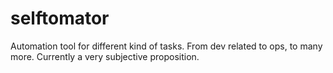 # selftomator
Automation tool for different kind of tasks. From dev related to ops, to many more. Currently a very subjective proposition.
